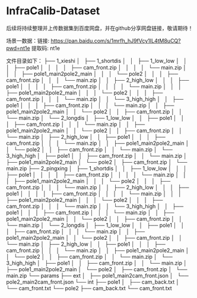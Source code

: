 # InfraCalib-Dataset
后续将持续整理并上传数据集到百度网盘，并在github分享网盘链接，敬请期待！

场景一数据：链接: https://pan.baidu.com/s/1mrfh_hJ9fVcy1IL4tM8uCQ?pwd=nt1e 提取码: nt1e 

文件目录如下：
├── 1_xieshi
│   ├── 1_shortdis
│   │   ├── 1_low_low
│   │   │   ├── pole1
│   │   │   │   ├── cam_front.zip
│   │   │   │   └── main.zip
│   │   │   ├── pole1_main2pole2_main
│   │   │   └── pole2
│   │   │       ├── cam_front.zip
│   │   │       └── main.zip
│   │   ├── 2_high_low
│   │   │   ├── pole1
│   │   │   │   ├── cam_front.zip
│   │   │   │   └── main.zip
│   │   │   ├── pole1_main2pole2_main
│   │   │   └── pole2
│   │   │       ├── cam_front.zip
│   │   │       └── main.zip
│   │   └── 3_high_high
│   │       ├── pole1
│   │       │   ├── cam_front.zip
│   │       │   └── main.zip
│   │       ├── pole1_main2pole2_main
│   │       └── pole2
│   │           ├── cam_front.zip
│   │           └── main.zip
│   └── 2_longdis
│       ├── 1_low_low
│       │   ├── pole1
│       │   │   ├── cam_front.zip
│       │   │   └── main.zip
│       │   ├── pole1_main2pole2_main
│       │   └── pole2
│       │       ├── cam_front.zip
│       │       └── main.zip
│       ├── 2_high_low
│       │   ├── pole1
│       │   │   ├── cam_front.zip
│       │   │   └── main.zip
│       │   ├── pole1_main2pole2_main
│       │   └── pole2
│       │       ├── cam_front.zip
│       │       └── main.zip
│       └── 3_high_high
│           ├── pole1
│           │   ├── cam_front.zip
│           │   └── main.zip
│           ├── pole1_main2pole2_main
│           └── pole2
│               ├── cam_front.zip
│               └── main.zip
├── 2_pingxing
│   ├── 1_shortdis
│   │   ├── 1_low_low
│   │   │   ├── pole1
│   │   │   │   ├── cam_front.zip
│   │   │   │   └── main.zip
│   │   │   ├── pole1_main2pole2_main
│   │   │   └── pole2
│   │   │       ├── cam_front.zip
│   │   │       └── main.zip
│   │   ├── 2_high_low
│   │   │   ├── pole1
│   │   │   │   ├── cam_front.zip
│   │   │   │   └── main.zip
│   │   │   ├── pole1_main2pole2_main
│   │   │   └── pole2
│   │   │       ├── cam_front.zip
│   │   │       └── main.zip
│   │   └── 3_high_high
│   │       ├── pole1
│   │       │   ├── cam_front.zip
│   │       │   └── main.zip
│   │       ├── pole1_main2pole2_main
│   │       └── pole2
│   │           ├── cam_front.zip
│   │           └── main.zip
│   └── 2_longdis
│       ├── 1_low_low
│       │   ├── pole1
│       │   │   ├── cam_front.zip
│       │   │   └── main.zip
│       │   ├── pole1_main2pole2_main
│       │   └── pole2
│       │       ├── cam_front.zip
│       │       └── main.zip
│       ├── 2_high_low
│       │   ├── pole1
│       │   │   ├── cam_front.zip
│       │   │   └── main.zip
│       │   ├── pole1_main2pole2_main
│       │   └── pole2
│       │       ├── cam_front.zip
│       │       └── main.zip
│       └── 3_high_high
│           ├── pole1
│           │   ├── cam_front.zip
│           │   └── main.zip
│           ├── pole1_main2pole2_main
│           └── pole2
│               ├── cam_front.zip
│               └── main.zip
└── params
    ├── ext
    │   ├── pole1_main2cam_front.json
    │   └── pole2_main2cam_front.json
    └── int
        ├── pole1
        │   ├── cam_back.txt
        │   └── cam_front.txt
        └── pole2
            ├── cam_back.txt
            └── cam_front.txt
